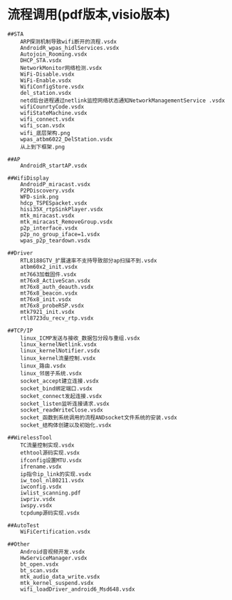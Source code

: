 # 流程调用(pdf版本,visio版本)  

	##STA
		ARP探测机制导致wifi断开的流程.vsdx
		AndroidR_wpas_hidlServices.vsdx
		Autojoin_Rooming.vsdx
		DHCP_STA.vsdx
		NetworkMonitor网络检测.vsdx
		WiFi-Disable.vsdx
		WiFi-Enable.vsdx
		WifiConfigStore.vsdx
		del_station.vsdx
		netd后台进程通过netlink监控网络状态通知NetworkManagementService .vsdx
		wifiCounrtyCode.vsdx
		wifiStateMachine.vsdx
		wifi_connect.vsdx
		wifi_scan.vsdx
		wifi_底层架构.png
		wpas_atbm6022_DelStation.vsdx
		从上到下框架.png
		
	##AP
		AndroidR_startAP.vsdx
		
	##WifiDisplay
		AndroidP_miracast.vsdx
		P2PDiscovery.vsdx
		WFD-sink.png
		hdcp_TSPESpacket.vsdx
		hisi35X_rtpSinkPlayer.vsdx
		mtk_miracast.vsdx
		mtk_miracast_RemoveGroup.vsdx
		p2p_interface.vsdx
		p2p_no_group_iface=1.vsdx
		wpas_p2p_teardown.vsdx
		
	##Driver	
		RTL8188GTV_扩展速率不支持导致部分ap扫描不到.vsdx
		atbm60x2_init.vsdx
		mt7663加载固件.vsdx
		mt76x8_ActiveScan.vsdx
		mt76x8_auth_deauth.vsdx
		mt76x8_beacon.vsdx
		mt76x8_init.vsdx
		mt76x8_probeRSP.vsdx
		mtk7921_init.vsdx
		rtl8723du_recv_rtp.vsdx
	
	##TCP/IP
		linux_ICMP发送与接收_数据包分段与重组.vsdx
		linux_kernelNetlink.vsdx
		linux_kernelNotifier.vsdx
		linux_kernel流量控制.vsdx
		linux_路由.vsdx
		linux_邻居子系统.vsdx
		socket_accept建立连接.vsdx
		socket_bind绑定端口.vsdx
		socket_connect发起连接.vsdx
		socket_listen监听连接请求.vsdx
		socket_readWriteClose.vsdx
		socket_函数到系统调用的流程ANDsocket文件系统的安装.vsdx
		socket_结构体创建以及初始化.vsdx
	
	##WirelessTool
		TC流量控制实现.vsdx
		ethtool源码实现.vsdx
		ifconfig设置MTU.vsdx
		ifrename.vsdx
		ip指令ip_link的实现.vsdx
		iw_tool_nl80211.vsdx
		iwconfig.vsdx
		iwlist_scanning.pdf
		iwpriv.vsdx
		iwspy.vsdx
		tcpdump源码实现.vsdx

	##AutoTest
		WiFiCertification.vsdx

	##Other
		Android音视频开发.vsdx
		HwServiceManager.vsdx
		bt_open.vsdx
		bt_scan.vsdx
		mtk_audio_data_write.vsdx
		mtk_kernel_suspend.vsdx
		wifi_loadDriver_android6_Msd648.vsdx
 

